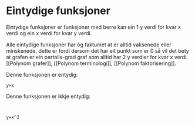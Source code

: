 # Eintydige funksjoner

Eintydige funksjoner er funksjoner med berre kan ein 1 y verdi for kvar x verdi og ein x verdi for kvar y verdi.

Alle eintydige funksjoner har òg faktumet at er alltid vaksenede eller minskenede, dette er fordi dersom det har eit punkt som er 0 så vil det bety at grafen er ein partalls-grad graf som alltid har 2  y verdier for kvar x verdi.
[[Polynom grafer]], [[Polynom terminologi]], [[Polynom faktorisering]].

Denne funksjonen er entydig:
```desmos-graph
y=x
```


Denne funksjonen er ikkje entydig:
```desmos-graph


y=x^2

```

